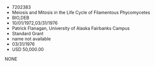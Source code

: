 * 7202383
* Meiosis and Mitosis in the Life Cycle of Filamentous        Phycomycetes
* BIO,DEB
* 10/01/1972,03/31/1976
* Patrick Flanagan, University of Alaska Fairbanks Campus
* Standard Grant
*   name not available
* 03/31/1976
* USD 50,000.00

NONE